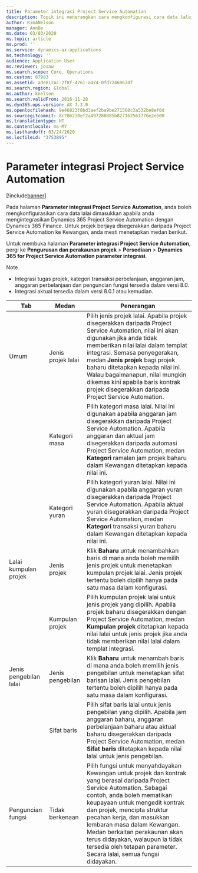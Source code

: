 ```yaml
---
title: Parameter integrasi Project Service Automation
description: Topik ini menerangkan cara mengkonfigurasi cara data lalai dimasukkan apabila anda mengintegrasikan Microsoft Dynamics 365 for Project Service Automation dengan Microsoft Dynamics 365 Finance.
author: KimANelson
manager: AnnBe
ms.date: 03/03/2020
ms.topic: article
ms.prod: ''
ms.service: dynamics-ax-applications
ms.technology: ''
audience: Application User
ms.reviewer: josaw
ms.search.scope: Core, Operations
ms.custom: 87983
ms.assetid: ade812ac-2f8f-4761-a474-0fd7246967df
ms.search.region: Global
ms.author: knelson
ms.search.validFrom: 2016-11-28
ms.dyn365.ops.version: AX 7.3.0
ms.openlocfilehash: 9e46823f8bd3aef2ba9be271560c3a532be8ef0d
ms.sourcegitcommit: 8c786230ef2a497280885b827162561776e2eb00
ms.translationtype: HT
ms.contentlocale: ms-MY
ms.lasthandoff: 03/24/2020
ms.locfileid: "3753895"
---
```

# <a name="project-service-automation-integration-parameters"></a>Parameter integrasi Project Service Automation

[!include[banner](../includes/banner.md)]

Pada halaman **Parameter integrasi Project Service Automation**, anda boleh mengkonfigurasikan cara data lalai dimasukkan apabila anda mengintegrasikan Dynamics 365 Project Service Automation dengan Dynamics 365 Finance. Untuk projek berjaya disegerakkan daripada Project Service Automation ke Kewangan, anda mesti menetapkan medan berikut.

Untuk membuka halaman **Parameter integrasi Project Service Automation**, pergi ke **Pengurusan dan perakaunan projek** \> **Persediaan** \> **Dynamics 365 for Project Service Automation parameter integrasi**. 

> [!NOTE]
> - Integrasi tugas projek, kategori transaksi perbelanjaan, anggaran jam, anggaran perbelanjaan dan penguncian fungsi tersedia dalam versi 8.0.
> - Integrasi aktual tersedia dalam versi 8.0.1 atau kemudian.


| Tab                    | Medan                | Penerangan |
|------------------------|----------------------|-------------|
| Umum                | Jenis projek lalai | Pilih jenis projek lalai. Apabila projek disegerakkan daripada Project Service Automation, nilai ini akan digunakan jika anda tidak memberikan nilai lalai dalam templat integrasi. Semasa penyegerakan, medan **Jenis projek** bagi projek baharu ditetapkan kepada nilai ini. Walau bagaimanapun, nilai mungkin dikemas kini apabila baris kontrak projek disegerakkan daripada Project Service Automation. |
|                        | Kategori masa        | Pilih kategori masa lalai. Nilai ini digunakan apabila anggaran jam disegerakkan daripada Project Service Automation. Apabila anggaran dan aktual jam disegerakkan daripada automasi Project Service Automation, medan **Kategori** ramalan jam projek baharu dalam Kewangan ditetapkan kepada nilai ini. |
|                        | Kategori yuran         | Pilih kategori yuran lalai. Nilai ini digunakan apabila anggaran yuran disegerakkan daripada Project Service Automation. Apabila aktual yuran disegerakkan daripada Project Service Automation, medan **Kategori** transaksi yuran baharu dalam Kewangan ditetapkan kepada nilai ini. |
| Lalai kumpulan projek | Jenis projek         | Klik **Baharu** untuk menambahkan baris di mana anda boleh memilih jenis projek untuk menetapkan kumpulan projek lalai. Jenis projek tertentu boleh dipilih hanya pada satu masa dalam konfigurasi. |
|                        | Kumpulan projek        | Pilih kumpulan projek lalai untuk jenis projek yang dipilih. Apabila projek baharu disegerakkan dengan Project Service Automation, medan **Kumpulan projek** ditetapkan kepada nilai lalai untuk jenis projek jika anda tidak memberikan nilai lalai dalam templat integrasi. |
| Jenis pengebilan lalai  | Jenis pengebilan         | Klik **Baharu** untuk menambah baris di mana anda boleh memilih jenis pengebilan untuk menetapkan sifat barisan lalai. Jenis pengebilan tertentu boleh dipilih hanya pada satu masa dalam konfigurasi. |
|                        | Sifat baris        | Pilih sifat baris lalai untuk jenis pengebilan yang dipilih. Apabila jam anggaran baharu, anggaran perbelanjaan baharu atau aktual baharu disegerakkan daripada Project Service Automation, medan **Sifat baris** ditetapkan kepada nilai lalai untuk jenis pengebilan. |
| Penguncian fungsi  | Tidak berkenaan       | Pilih fungsi untuk menyahdayakan Kewangan untuk projek dan kontrak yang berasal daripada Project Service Automation. Sebagai contoh, anda boleh mematikan keupayaan untuk mengedit kontrak dan projek, mencipta struktur pecahan kerja, dan masukkan lembaran masa dalam Kewangan. Medan berkaitan perakaunan akan terus didayakan, walaupun ia tidak tersedia oleh tetapan parameter. Secara lalai, semua fungsi didayakan. |
